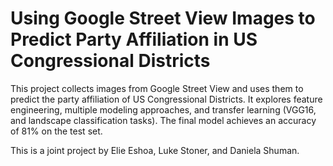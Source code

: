 # Using Google Street View Images to Predict Party Affiliation in US Congressional Districts
This project collects images from Google Street View and uses them to predict the party affiliation of US Congressional Districts. It explores feature engineering, multiple modeling approaches, and transfer learning (VGG16, and landscape classification tasks). The final model achieves an accuracy of 81% on the test set.

This is a joint project by Elie Eshoa, Luke Stoner, and Daniela Shuman.